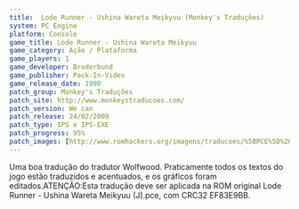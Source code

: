 ```yaml
---
title:  Lode Runner - Ushina Wareta Meikyuu (Monkey's Traduções)
system: PC Engine
platform: Console
game_title: Lode Runner - Ushina Wareta Meikyuu
game_category: Ação / Plataforma
game_players: 1
game_developer: Broderbund
game_publisher: Pack-In-Video
game_release_date: 1990
patch_group: Monkey's Traduções
patch_site: http://www.monkeystraducoes.com/
patch_version: We can 
patch_release: 24/02/2009
patch_type: IPS e IPS-EXE
patch_progress: 95%
patch_images: [http://www.romhackers.org/imagens/traducoes/%5BPCE%5D%20Lode%20Runner%20-%20Ushina%20Wareta%20Meikyuu%20-%20Monkey's%20Tradu%C3%A7%C3%B5es%20-%201.png,http://romhackers.org/uploads/smil470475b7a95a6.gif,http://www.romhackers.org/imagens/traducoes/%5BPCE%5D%20Lode%20Runner%20-%20Ushina%20Wareta%20Meikyuu%20-%20Monkey's%20Tradu%C3%A7%C3%B5es%20-%202.png,http://www.romhackers.org/imagens/traducoes/%5BPCE%5D%20Lode%20Runner%20-%20Ushina%20Wareta%20Meikyuu%20-%20Monkey's%20Tradu%C3%A7%C3%B5es%20-%203.png]
---
```

Uma boa tradução do tradutor Wolfwood. Praticamente todos os textos do jogo estão traduzidos e acentuados, e os gráficos foram editados.ATENÇÃO:Esta tradução deve ser aplicada na ROM original Lode Runner - Ushina Wareta Meikyuu (J).pce, com CRC32 EF83E9BB.